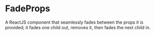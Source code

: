# FadeProps

A ReactJS component that seamlessly fades between the props it is provided; it fades one child out, removes it, then fades the next child in.
